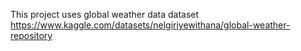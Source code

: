 This project uses global weather data dataset 
https://www.kaggle.com/datasets/nelgiriyewithana/global-weather-repository 
